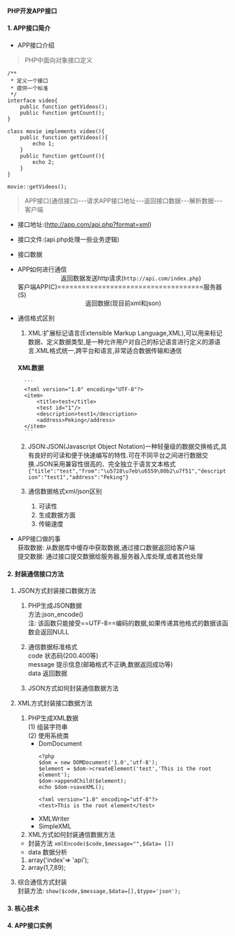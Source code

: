 #### PHP开发APP接口

#### 1. APP接口简介  
- APP接口介绍  
> PHP中面向对象接口定义   

```
/**
 * 定义一个接口
 * 提供一个标准
 */
interface video{
    public function getVideos();
    public function getCount();
}

class movie implements video(){
    public function getVideos(){
        echo 1;
    }
    public function getCount(){
        echo 2;
    }
}

movie::getVideos();
```

> APP接口(通信接口)---请求APP接口地址---返回接口数据---解析数据---客户端  

- 接口地址:(http://app.com/api.php?format=xml)  
- 接口文件:(api.php处理一些业务逻辑)  
- 接口数据
- APP如何进行通信  
&emsp;&emsp;&emsp;&emsp;&emsp;&emsp;&emsp;返回数据发送http请求(`http://api.com/index.php`)  
    客户端APP(C)====================================服务器(S)  
&emsp;&emsp;&emsp;&emsp;&emsp;&emsp;&emsp;&emsp;&emsp;&emsp;&emsp;返回数据(现目前xml和json)  

- 通信格式区别  

    1. XML:扩展标记语言(Extensible Markup Language,XML),可以用来标记数据、定义数据类型,是一种允许用户对自己的标记语言进行定义的源语言.XML格式统一,跨平台和语言,非常适合数据传输和通信  
        
    #### XML数据
        ```
        <?xml version="1.0" encoding="UTF-8"?>
        <item>
            <title>test</title>
            <test id="1"/>
            <description>test1</description>
            <address>Peking</address>
        </item>
        ```  

    2. JSON:JSON(Javascript Object Notation)一种轻量级的数据交换格式,具有良好的可读和便于快速编写的特性.可在不同平台之间进行数据交换.JSON采用兼容性很高的、完全独立于语言文本格式  
    `{"title":"test","from":"\u5728\u7eb\u6559\80b2\u7f51","description":"test1","address":"Peking"}`  

    3. 通信数据格式xml/json区别  
        1. 可读性 
        2. 生成数据方面  
        3. 传输速度  

- APP接口做的事  
    获取数据: 从数据库中缓存中获取数据,通过接口数据返回给客户端  
    提交数据: 通过接口提交数据给服务器,服务器入库处理,或者其他处理

#### 2. 封装通信接口方法  
1. JSON方式封装接口数据方法  
    1. PHP生成JSON数据  
    方法:json_encode()  
    注: 该函数只能接受==UTF-8==编码的数据,如果传递其他格式的数据该函数会返回NULL

    2. 通信数据标准格式  
    code 状态码(200.400等)  
    message 提示信息(邮箱格式不正确,数据返回成功等)  
    data 返回数据  
    3. JSON方式如何封装通信数据方法  

2. XML方式封装接口数据方法  
    1. PHP生成XML数据  
    (1) 组装字符串  
    (2) 使用系统类  
        - DomDocument
            ```
            <?php 
            $dom = new DOMDocument('1.0','utf-8');
            $element = $dom->createElement('test','This is the root element');
            $dom->appendChild($element);
            echo $dom->saveXML();
            
            <?xml version="1.0" encoding="utf-8"?>
            <test>This is the root element</test>
            ```
        - XMLWriter
        - SimpleXML
    2. XML方式如何封装通信数据方法  
    - 封装方法 `xmlEncode($code,$message="",$data= [])`
    - data 数据分析
    1. array('index'=> 'api');
    2. array(1,7,89);
3. 综合通信方式封装  
    封装方法: `show($code,$message,$data=[],$type='json');`
    
#### 3. 核心技术  

#### 4. APP接口实例  
